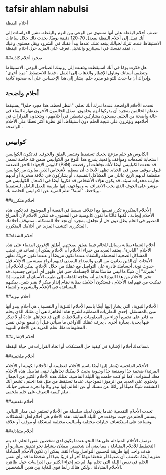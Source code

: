 # tafsir ahlam nabulsi
أحلام اليقظة

تصنف أحلام اليقظة على أنها مستوى من الوعي بين النوم واليقظة. تشير الدراسات إلى أنك تميل إلى أحلام اليقظة بمعدل 70-120 دقيقة يوميًا. يحدث ذلك خلال ساعات الاستيقاظ عندما تترك لخيالك يبتعد عنك. عندما يبدأ عقلك في الشرود ويقل مستوى وعيك ، تفقد نفسك في السيناريو والتخيل. تعرف على المزيد حول أحلام اليقظة .

##صحوة أحلام كاذبة



هل فكرت يومًا في أنك استيقظت وذهبت إلى روتينك الصباحي اليومي: الاستيقاظ وتنظيف أسنانك وتناول الإفطار والذهاب إلى العمل ، فقط للاستيقاظ "مرة أخرى" وإدراك أن ما حدث للتو هو مجرد حلم. يشار إلى هذا الإحساس على أنه صحوة كاذبة.     

## أحلام واضحة

تحدث الأحلام الواضحة عندما تدرك أنك تحلم. "انتظر لحظة. هذا مجرد حلم!" يستيقظ معظم الحالمين بمجرد أن يدركوا أنهم يحلمون. صقل الحالمون الآخرون مهارة البقاء في حالة واضحة من الحلم. يصبحون مشاركين نشطين في أحلامهم ، ويتخذون القرارات في أحلامهم ويؤثرون على نتيجة الحلم دون استيقاظ.  ألق نظرة أكثر تعمقًا على الأحلام الواضحة .     

## كوابيس

الكابوس هو حلم مزعج يجعلك تستيقظ وتشعر بالقلق والخوف. قد تكون الكوابيس استجابة لصدمات ومواقف واقعية. يندرج هذا النوع من الكوابيس ضمن فئة خاصة تسمى كابوس الإجهاد اللاحق للصدمة (PSN). قد تحدث الكوابيس أيضًا لأنك تجاهلت أو رفضت قبول موقف معين في الحياة. تظهر الأبحاث أن معظم الأشخاص الذين يعانون من كوابيس منتظمة لديهم تاريخ عائلي من المشاكل النفسية ، أو يشاركون في علاقة صخرية أو لديهم تجارب مخدرات سيئة. قد يكون هؤلاء الأشخاص قد فكروا أيضًا في الانتحار. الكوابيس هي مؤشر على الخوف الذي يجب الاعتراف به ومواجهته. إنها طريقة للعقل الباطن ليستيقظ ويلاحظ. "انتبه!" تعلم المزيد عن الكوابيس الخاصة بك .  

  
##احلام متكررة

الأحلام المتكررة تكرر نفسها مع اختلاف بسيط في القصة أو الموضوع. قد تكون هذه الأحلام إيجابية ، لكنها غالبًا ما تكون كابوسية في المحتوى. قد تتكرر الأحلام لأن الصراع المصور في الحلم يظل دون حل أو تجاهل. بمجرد أن تجد حلًا للمشكلة ، ستتوقف أحلامك المتكررة. اكتشف المزيد عن أحلامك المتكررة .  

##أحلام الشفاء

أحلام الشفاء بمثابة رسائل للحالم فيما يتعلق بصحتهم. أطلق الإغريق القدماء على هذه الأحلام "البادرة". يعتقد العديد من خبراء الأحلام أن الأحلام يمكن أن تساعد في تجنب المشاكل الصحية المحتملة والشفاء عندما تكون مريضًا أو عندما تكون حزينًا. تظهر الأبحاث أن الذين يعانون من الربو والصداع النصفي لديهم أنواع معينة من الأحلام قبل حدوث نوبة. أجسامك قادرة على التواصل مع عقلك من خلال الأحلام. يمكن للأحلام أن "تخبرك" أن شيئًا ما ليس مناسبًا تمامًا لأجسامك حتى قبل ظهور أي أعراض جسدية. قد تخبر الأحلام من هذا النوع الحالم أنه بحاجة للذهاب إلى طبيب الأسنان أو الطبيب. إذا تمكنت من فهم لغة الأحلام ، فستكون أحلامك بمثابة نظام إنذار مبكر لا يقدر بثمن. يمكنهم المساعدة في الإعلام والمشورة والشفاء. 

##أحلام نبوية

الأحلام النبوية ، التي يشار إليها أيضًا باسم الأحلام التنبؤية أو النفسية ، هي أحلام يبدو أنها تنبئ بالمستقبل. إحدى النظريات المنطقية لشرح هذه الظاهرة هي أن عقلك الذي يحلم به قادر على تجميع أجزاء من المعلومات والملاحظات التي قد تتجاهلها عادةً أو لا تفكر فيها بجدية. بعبارة أخرى ، يعرف عقلك اللاواعي ما سيأتي قبل أن تجمع بوعي نفس المعلومات معًا.   تعلم المزيد عن الأحلام النبوية .   

##أحلام الإشارة

تساعدك أحلام الإشارة في كيفية حل المشكلات أو اتخاذ القرارات في حياة اليقظة. 

##أحلام ملحمية

الأحلام الملحمية (يُشار إليها أيضًا باسم الأحلام العظيمة أو الأحلام الكونية أو الأحلام المرئية) ضخمة جدًا ومقنعة جدًا وحيوية بحيث لا يمكنك تجاهلها. تبقى تفاصيل هذه الأحلام معك لسنوات ، كما لو كنت حلمت بها الليلة الماضية. تمتلك هذه الأحلام الكثير من الجمال وتحتوي على العديد من الرموز النموذجية. عندما تستيقظ من مثل هذا الحلم ، تشعر أنك اكتشفت شيئًا عميقًا أو رائعًا عن نفسك أو عن العالم. إنها تبدو وكأنها تجربة ستغير حياتك.   تعلم كيفية التعرف على حلم ملحمي .  

##أحلام تقدمية

تحدث الأحلام التقدمية عندما يكون لديك سلسلة من الأحلام تستمر على مدار الليالي. يستمر الحلم من حيث توقفت في الليلة السابقة. هذه الأحلام هي أحلام لحل المشكلات وتساعد على استكشاف خيارات مختلفة وأساليب مختلفة لمشكلة أو موقف أو علاقة.   

##أحلام متبادلة

توصف الأحلام المتبادلة على هذا النحو عندما يكون لدى شخصين نفس الحلم. قد يتم التخطيط للأحلام المتبادلة ، مما يعني أن شخصين يعملان بنشاط نحو تحقيق سيناريو أو هدف واحد. إنها طريقة لتحسين التواصل وبناء الثقة. يمكن أن تكون الأحلام المتبادلة عفوية أيضًا. تكتشف أن صديقًا أو شخصًا مهمًا آخر أو قريبًا بعيدًا أو شخصًا ما قد رأى نفس الحلم في نفس الليلة التي تحلم بها. لم يتم إجراء الكثير من الدراسات حول ظاهرة الأحلام المتبادلة ، ولكن هناك رابط قوي للغاية بين هذين الشخصين.    

